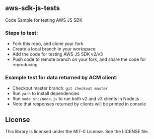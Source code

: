 ## aws-sdk-js-tests

Code Sample for testing AWS JS SDK

### Steps to test:

- Fork this repo, and clone your fork
- Create a local branch in your workspace
- Add the code for testing AWS JS SDK v2/v3
- Push code to remote branch on your fork, and share the code for reproducing

### Example test for data returned by ACM client:

- Checkout master branch: `git checkout master`
- Run `yarn` to install dependencies
- Run `node src/node.js` to run both v2 and v3 clients in Node.js
- Note that responses returned by clients will be printed in console

## License

This library is licensed under the MIT-0 License. See the LICENSE file.
